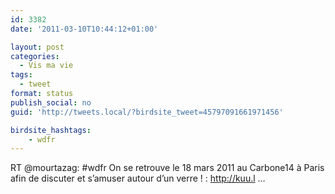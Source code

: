 ```yaml
---
id: 3382
date: '2011-03-10T10:44:12+01:00'

layout: post
categories:
  - Vis ma vie
tags:
  - tweet
format: status
publish_social: no
guid: 'http://tweets.local/?birdsite_tweet=45797091661971456'

birdsite_hashtags:
    - wdfr
---
```


RT @mourtazag: #wdfr On se retrouve le 18 mars 2011 au Carbone14 à Paris afin de discuter et s’amuser autour d’un verre ! : http://kuu.l …